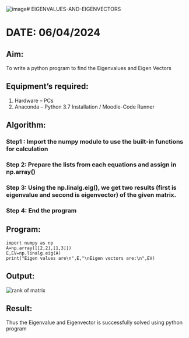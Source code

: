 ![image](https://github.com/MohanKumar755/EIGENVALUES-AND-EIGENVECTORS/assets/146155007/2fc136e4-308f-4cf2-a518-c82ec319ebe6)# EIGENVALUES-AND-EIGENVECTORS
# DATE: 06/04/2024
## Aim:
To write a python program to find the Eigenvalues and Eigen Vectors
## Equipment’s required:
1. 	Hardware – PCs
2. 	Anaconda – Python 3.7 Installation / Moodle-Code Runner
## Algorithm:
### Step1 : Import the numpy module to use the built-in functions for calculation
### Step 2: Prepare the lists from each equations and assign in np.array()
### Step 3: Using the np.linalg.eig(),  we get two results (first is eigenvalue and second is eigenvector) of the given matrix.
### Step 4: End the program

## Program:
```
import numpy as np
A=np.array([[2,2],[1,3]])
E,EV=np.linalg.eig(A)
print("Eigen values are\n",E,"\nEigen vectors are:\n",EV)
```
## Output:
![rank of matrix](https://github.com/MohanKumar755/EIGENVALUES-AND-EIGENVECTORS/assets/146155007/d19f2a84-3931-40f8-a84b-147858686e4d)


## Result:
Thus the Eigenvalue and Eigenvector is successfully solved using python program
